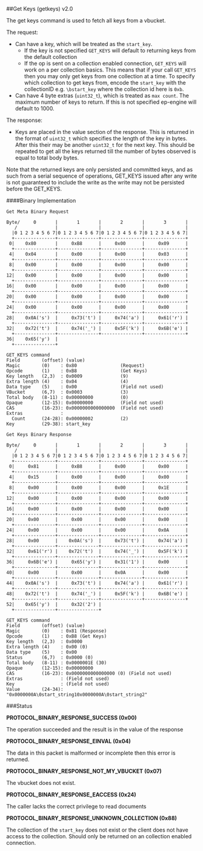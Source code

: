 ##Get Keys (getkeys) v2.0

The get keys command is used to fetch all keys from a vbucket.

The request:
* Can have a key, which will be treated as the `start_key`.
    * If the key is not specified `GET_KEYS` will default to returning keys from
    the default collection
    * If the op is sent on a collection enabled connection, `GET_KEYS` will work
    on a per collection basics. This means that if your call `GET_KEYS` then you
    may only get keys from one collection at a time. To specify which collection
    to get keys from, encode the `start_key` with the collectionID e.g.
    `\bstart_key` where the collection id here is `0xb`.
* Can have 4 byte extras (`uint32_t`), which is treated as `max count`. The
maximum number of keys to return. If this is not specified ep-engine will
default to 1000.

The response:
* Keys are placed in the value section of the response. This is returned in the
format of `uint32_t` which specifies the length of the key in bytes. After this
their may be another `uint32_t` for the next key. This should be repeated to get
all the keys returned till the number of bytes observed is equal to total body
bytes.

Note that the returned keys are only persisted and committed keys, and as such
from a serial sequence of operations, GET_KEYS issued after any write is
not guaranteed to include the write as the write may not be persisted before the
GET_KEYS.

####Binary Implementation

    Get Meta Binary Request

    Byte/     0       |       1       |       2       |       3       |
       /              |               |               |               |
      |0 1 2 3 4 5 6 7|0 1 2 3 4 5 6 7|0 1 2 3 4 5 6 7|0 1 2 3 4 5 6 7|
      +---------------+---------------+---------------+---------------+
     0|    0x80       |     0xB8      |     0x00      |     0x09      |
      +---------------+---------------+---------------+---------------+
     4|    0x04       |     0x00      |     0x00      |     0x03      |
      +---------------+---------------+---------------+---------------+
     8|    0x00       |     0x00      |     0x00      |     0x00      |
      +---------------+---------------+---------------+---------------+
    12|    0x00       |     0x00      |     0x00      |     0x00      |
      +---------------+---------------+---------------+---------------+
    16|    0x00       |     0x00      |     0x00      |     0x00      |
      +---------------+---------------+---------------+---------------+
    20|    0x00       |     0x00      |     0x00      |     0x00      |
      +---------------+---------------+---------------+---------------+
    24|    0x00       |     0x00      |     0x00      |     0x00      |
      +---------------+---------------+---------------+---------------+
    28|    0x0A('s')  |     0x73('t') |     0x74('a') |     0x61('r') |
      +---------------+---------------+---------------+---------------+
    32|    0x72('t')  |     0x74('_') |     0x5F('k') |     0x6B('e') |
      +---------------+---------------+---------------+---------------+
    36|    0x65('y')  |
      +---------------+

    GET_KEYS command
    Field        (offset) (value)
    Magic        (0)    : 0x80                (Request)
    Opcode       (1)    : 0xB8                (Get Keys)
    Key length   (2,3)  : 0x0009              (9)
    Extra length (4)    : 0x04                (4)
    Data type    (5)    : 0x00                (Field not used)
    VBucket      (6,7)  : 0x0003              (3)
    Total body   (8-11) : 0x00000000          (0)
    Opaque       (12-15): 0x00000000          (Field not used)
    CAS          (16-23): 0x0000000000000000  (Field not used)
    Extras              :
      Count      (24-28): 0x00000002          (2)
    Key          (29-38): start_key

    Get Keys Binary Response

    Byte/     0       |       1       |       2       |       3       |
       /              |               |               |               |
      |0 1 2 3 4 5 6 7|0 1 2 3 4 5 6 7|0 1 2 3 4 5 6 7|0 1 2 3 4 5 6 7|
      +---------------+---------------+---------------+---------------+
     0|     0x81      |     0xB8      |     0x00      |     0x00      |
      +---------------+---------------+---------------+---------------+
     4|     0x15      |     0x00      |     0x00      |     0x00      |
      +---------------+---------------+---------------+---------------+
     8|     0x00      |     0x00      |     0x00      |     0x1E      |
      +---------------+---------------+---------------+---------------+
    12|     0x00      |     0x00      |     0x00      |     0x00      |
      +---------------+---------------+---------------+---------------+
    16|     0x00      |     0x00      |     0x00      |     0x00      |
      +---------------+---------------+---------------+---------------+
    20|     0x00      |     0x00      |     0x00      |     0x00      |
      +---------------+---------------+---------------+---------------+
    24|     0x00      |     0x00      |     0x00      |     0x0A      |
      +---------------+---------------+---------------+---------------+
    28|     0x00      |    0x0A('s')  |     0x73('t') |     0x74('a') |
      +---------------+---------------+---------------+---------------+
    32|     0x61('r') |    0x72('t')  |     0x74('_') |     0x5F('k') |
      +---------------+---------------+---------------+---------------+
    36|     0x6B('e') |     0x65('y') |     0x31('1') |     0x00      |
      +---------------+---------------+---------------+---------------+
    40|     0x00      |     0x00      |     0x0A      |     0x00      |
      +---------------+---------------+---------------+---------------+
    44|    0x0A('s')  |     0x73('t') |     0x74('a') |     0x61('r') |
      +---------------+---------------+---------------+---------------+
    48|    0x72('t')  |     0x74('_') |     0x5F('k') |     0x6B('e') |
      +---------------+---------------+---------------+---------------+
    52|    0x65('y')  |     0x32('2') |
      +---------------+---------------+

    GET_KEYS command
    Field        (offset) (value)
    Magic        (0)    : 0x81 (Response)
    Opcode       (1)    : 0xB8 (Get Keys)
    Key length   (2,3)  : 0x0000
    Extra length (4)    : 0x00 (0)
    Data type    (5)    : 0x00
    Status       (6,7)  : 0x0000 (0)
    Total body   (8-11) : 0x0000001E (30)
    Opaque       (12-15): 0x00000000
    CAS          (16-23): 0x0000000000000000 (0) (Field not used)
    Extras              : (Field not used)
    Key                 : (Field not used)
    Value        (24-34): "0x0000000A\0start_string10x0000000A\0start_string2"

###Status

**PROTOCOL_BINARY_RESPONSE_SUCCESS (0x00)**

The operation succeeded and the result is in the value of the response

**PROTOCOL_BINARY_RESPONSE_EINVAL (0x04)**

The data in this packet is malformed or incomplete then this error is returned.

**PROTOCOL_BINARY_RESPONSE_NOT_MY_VBUCKET (0x07)**

The vbucket does not exist.

**PROTOCOL_BINARY_RESPONSE_EACCESS (0x24)**

The caller lacks the correct privilege to read documents

**PROTOCOL_BINARY_RESPONSE_UNKNOWN_COLLECTION (0x88)**

The collection of the `start_key` does not exist or the client does not have
access to the collection. Should only be returned on an collection enabled
connection.